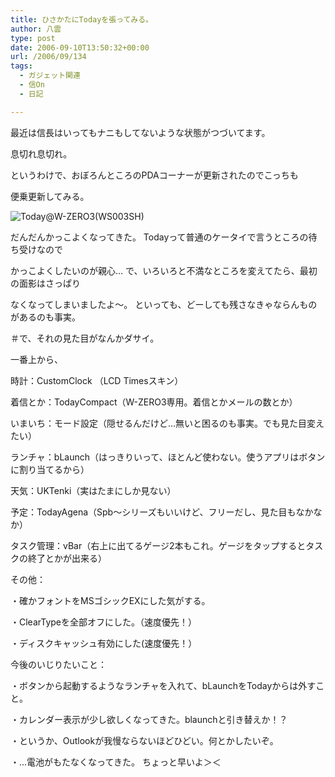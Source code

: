 ```yaml
---
title: ひさかたにTodayを張ってみる。
author: 八雲
type: post
date: 2006-09-10T13:50:32+00:00
url: /2006/09/134
tags:
  - ガジェット関連
  - 信On
  - 日記

---
```

最近は信長はいってもナニもしてないような状態がつづいてます。
  
息切れ息切れ。

というわけで、おぼろんところのPDAコーナーが更新されたのでこっちも
  
便乗更新してみる。
  
![Today@W-ZERO3(WS003SH)][1]

だんだんかっこよくなってきた。 Todayって普通のケータイで言うところの待ち受けなので
  
かっこよくしたいのが親心… で、いろいろと不満なところを変えてたら、最初の面影はさっぱり
  
なくなってしまいましたよ～。 といっても、どーしても残さなきゃならんものがあるのも事実。
  
＃で、それの見た目がなんかダサイ。

一番上から、
  
時計：CustomClock （LCD Timesスキン）
  
着信とか：TodayCompact（W-ZERO3専用。着信とかメールの数とか）
  
いまいち：モード設定（隠せるんだけど…無いと困るのも事実。でも見た目変えたい）
  
ランチャ：bLaunch（はっきりいって、ほとんど使わない。使うアプリはボタンに割り当てるから）
  
天気：UKTenki（実はたまにしか見ない）
  
予定：TodayAgena（Spb～シリーズもいいけど、フリーだし、見た目もなかなか）
  
タスク管理：vBar（右上に出てるゲージ2本もこれ。ゲージをタップするとタスクの終了とかが出来る）

その他：
  
・確かフォントをMSゴシックEXにした気がする。
  
・ClearTypeを全部オフにした。（速度優先！）
  
・ディスクキャッシュ有効にした(速度優先！）

今後のいじりたいこと：
  
・ボタンから起動するようなランチャを入れて、bLaunchをTodayからは外すこと。
  
・カレンダー表示が少し欲しくなってきた。blaunchと引き替えか！？
  
・というか、Outlookが我慢ならないほどひどい。何とかしたいぞ。
  
・…電池がもたなくなってきた。 ちょっと早いよ＞＜

 [1]: //www.ziomatrix.org/wp-content/2006/09/scrn0001.jpg
